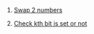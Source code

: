 1. [Swap 2 numbers](https://www.geeksforgeeks.org/problems/swap-two-numbers3844/1)

2. [Check kth bit is set or not](https://www.geeksforgeeks.org/problems/check-whether-k-th-bit-is-set-or-not-1587115620/1)
